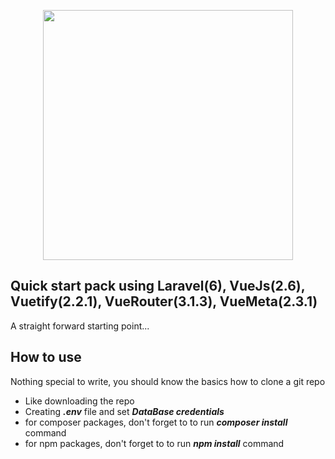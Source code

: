 <p align="center"><img src="https://miro.medium.com/max/1200/1*oE0NSMozOMPU-c2qO_kRDA.jpeg" width="400"></p>


## Quick start pack using Laravel(6), VueJs(2.6), Vuetify(2.2.1), VueRouter(3.1.3), VueMeta(2.3.1)
A straight forward starting point...

## How to use

Nothing special to write, you should know the basics how to clone a git repo
- Like downloading the repo
- Creating ***.env*** file and set ***DataBase credentials***
- for composer packages, don't forget to to run ***composer install*** command
- for npm packages, don't forget to to run ***npm install*** command
